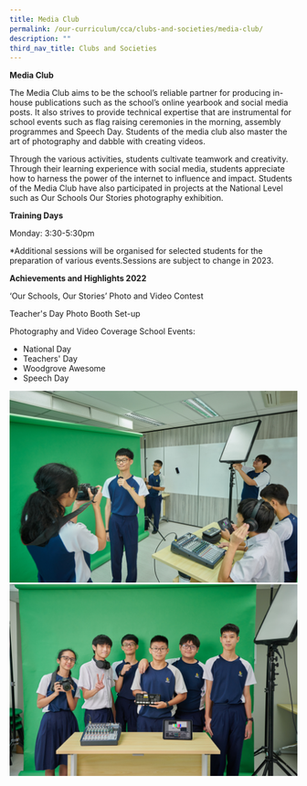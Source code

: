 ```yaml
---
title: Media Club
permalink: /our-curriculum/cca/clubs-and-societies/media-club/
description: ""
third_nav_title: Clubs and Societies
---
```

**Media Club**

The Media Club aims to be the school’s reliable partner for producing in-house publications such as the school’s online yearbook and social media posts. It also strives to provide technical expertise that are instrumental for school events such as flag raising ceremonies in the morning, assembly programmes and Speech Day. Students of the media club also master the art of photography and dabble with creating videos. 

Through the various activities, students cultivate teamwork and creativity. Through their learning experience with social media, students appreciate how to harness the power of the internet to influence and impact. Students of the Media Club have also participated in projects at the National Level such as Our Schools Our Stories photography exhibition.

**Training Days**

Monday: 3:30-5:30pm

*Additional sessions will be organised for selected students for the preparation of various events.Sessions are subject to change in 2023.

**Achievements and Highlights 2022**

‘Our Schools, Our Stories’ Photo and Video Contest

Teacher's Day Photo Booth Set-up

Photography and Video Coverage School Events: 

* National Day 
* Teachers' Day 
* Woodgrove Awesome
* Speech Day

![](/images/CCAs/Media/WGS_269.jpg)
![](/images/CCAs/Media/WGS_271%20(2).jpg)